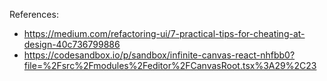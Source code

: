 References:
- https://medium.com/refactoring-ui/7-practical-tips-for-cheating-at-design-40c736799886
- https://codesandbox.io/p/sandbox/infinite-canvas-react-nhfbb0?file=%2Fsrc%2Fmodules%2Feditor%2FCanvasRoot.tsx%3A29%2C23